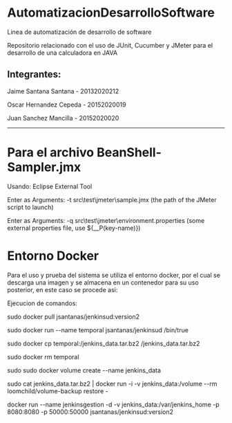 # AutomatizacionDesarrolloSoftware
Linea de automatización de desarrollo de software

Repositorio relacionado con el uso de JUnit, Cucumber y JMeter para el desarrollo de una calculadora en JAVA

## Integrantes:
Jaime Santana Santana - 20132020212


Oscar Hernandez Cepeda - 20152020019


Juan Sanchez Mancilla - 20152020020


-----------------------------------------------------------------------------------------------------

# Para el archivo BeanShell-Sampler.jmx


Usando: Eclipse External Tool


Enter as Arguments: -t src\test\jmeter\sample.jmx (the path of the JMeter script to launch)


Enter as Arguments: -q src\test\jmeter\environment.properties (some external properties file, use ${__P(key-name)})

# Entorno Docker

Para el uso y prueba del sistema se utiliza el entorno docker, por el cual se descarga una imagen y se almacena en un contenedor para su uso posterior, en este caso se procede asi:

Ejecucion de comandos:

sudo docker pull jsantanas/jenkinsud:version2

sudo docker run --name temporal jsantanas/jenkinsud /bin/true

sudo docker cp temporal:/jenkins_data.tar.bz2 /jenkins_data.tar.bz2

sudo docker rm temporal

sudo sudo docker volume create --name jenkins_data

sudo cat jenkins_data.tar.bz2 | docker run -i -v jenkins_data:/volume --rm loomchild/volume-backup restore -

docker run --name jenkinsgestion -d -v jenkins_data:/var/jenkins_home -p 8080:8080 -p 50000:50000 jsantanas/jenkinsud:version2

